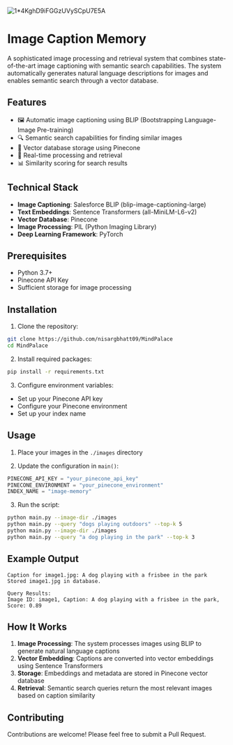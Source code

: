 
![1*4KghD9iFGGzUVySCpU7E5A](https://github.com/user-attachments/assets/cc41da9c-69f5-4644-8100-ec19d5e02094)

# Image Caption Memory

A sophisticated image processing and retrieval system that combines state-of-the-art image captioning with semantic search capabilities. The system automatically generates natural language descriptions for images and enables semantic search through a vector database.

## Features

- 🖼️ Automatic image captioning using BLIP (Bootstrapping Language-Image Pre-training)
- 🔍 Semantic search capabilities for finding similar images
- 💾 Vector database storage using Pinecone
- 🔄 Real-time processing and retrieval
- 📊 Similarity scoring for search results

## Technical Stack

- **Image Captioning**: Salesforce BLIP (blip-image-captioning-large)
- **Text Embeddings**: Sentence Transformers (all-MiniLM-L6-v2)
- **Vector Database**: Pinecone
- **Image Processing**: PIL (Python Imaging Library)
- **Deep Learning Framework**: PyTorch

## Prerequisites

- Python 3.7+
- Pinecone API Key
- Sufficient storage for image processing

## Installation

1. Clone the repository:
```bash
git clone https://github.com/nisargbhatt09/MindPalace
cd MindPalace
```

2. Install required packages:
```bash
pip install -r requirements.txt
```

3. Configure environment variables:
- Set up your Pinecone API key
- Configure your Pinecone environment
- Set up your index name

## Usage

1. Place your images in the `./images` directory

2. Update the configuration in `main()`:
```python
PINECONE_API_KEY = "your_pinecone_api_key"
PINECONE_ENVIRONMENT = "your_pinecone_environment"
INDEX_NAME = "image-memory"
```

3. Run the script:
```bash
python main.py --image-dir ./images
python main.py --query "dogs playing outdoors" --top-k 5
python main.py --image-dir ./images
python main.py --query "a dog playing in the park" --top-k 3 

```

## Example Output

```
Caption for image1.jpg: A dog playing with a frisbee in the park
Stored image1.jpg in database.

Query Results:
Image ID: image1, Caption: A dog playing with a frisbee in the park, Score: 0.89
```

## How It Works

1. **Image Processing**: The system processes images using BLIP to generate natural language captions
2. **Vector Embedding**: Captions are converted into vector embeddings using Sentence Transformers
3. **Storage**: Embeddings and metadata are stored in Pinecone vector database
4. **Retrieval**: Semantic search queries return the most relevant images based on caption similarity


## Contributing

Contributions are welcome! Please feel free to submit a Pull Request.
